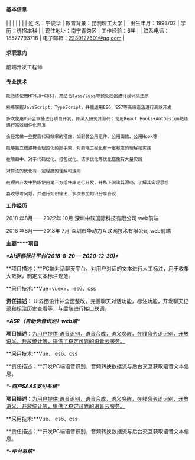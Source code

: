  

#### 基本信息

|                       |                             |
|  | |
| 姓   名：宁俊华       | 教育背景：昆明理工大学      |
| 出生年月：1993/02     | 学历：统招本科              |
| 现住地址：南宁青秀区  | 工作经验：6年               |
| 联系电话：18577793718 | 电子邮箱：2239127601@qq.com |

#### 求职意向

前端开发工程师            

#### 专业技术

```
能熟练使用HTML5+CSS3，并结合Sass/Less等预处理器进行设计稿还原

熟练掌握JavaScript，TypeScript，并能运用ES6，ES7等高级语法进行高效开发

多次使用Vue全家桶进行项目开发，并深入研究其源码；使用React Hooks+AntDesign熟练进行高效组件化开发

会经常做一些提高代码效率的措施，如封装公用组件、公用函数、公用Hook等

能够独立搭建符合规范化的脚手架，对前端工程化有一定程度的理解和实践

在项目中，对于代码优化、打包优化、请求优化等优化措施有大量实践

对算法的优化有一定程度的理解和运用

在项目开发中熟练使用第三方组件库进行开发，并私下阅读其源码，了解其实现思想

喜欢思考问题，并进行知识输出，多次参加知识分享会议
```



**工作经历**

2018 年8月——2022年 10月  深圳中软国际科技有限公司       web前端

2016 年8月——2018年 7月  深圳市华动力互联网技术有限公司    web前端    

**主要****项目**

***\*AI语音标注平台(2018-8-20 — 2020-12-30)\****

**项目描述：**PC端对话聊天平台。对用户对话的文本进行人工标注，用于收集大数据，制定文本标注规范。

**采用技术:**Vue+vuex+、 es6、css

 

**责任描述：** UI界面设计并全面整改，完善聊天对话功能，标注功能，开发聊天记录和标注历史查看等，与后端进行接口联调。

***\*ASR（自动语音识别）web端\****

**项目描述：**[为用户提供:语音识别，语音合成，语义唤醒，在线命令词识别，开放语义，开放统计等，提供了稳定可靠的语音云服务。](http://www.baidu.com/baidu.php?url=0f00000uEDLSpLgiCB3pEUGOxuwFH4J9IsmDQ7hr3rs2ZmusOpUhO0J5JtpaVC0KqQZ89Pd9bcUVzLf3cdfHEl3N6unfLP_L2SBAWR66-95EhipJjHoGQC7aiVltrOq61604HLP0xqTDUjIgstFsw4b0DWrTlWHo3eCnsxxWoS5akN_uIcerw0laE4zQIwzZ3YkJuYFs9AlKC60RwD5vkdDkOebL.7R_NR2Ar5Od663rj6t8WgCswTbDpuECxahrjlZ59HTSA61fXlQEjRkxIuyGyAp7WWkzTIl6.U1Yk0ZDqmgPz0ZKGm1Ys0ZK1pyI85yN-uhn4rj9brjRsPh7-njfsPWcLryDYrH9WnAcdnymk0ZfqmgPz0A-V5HDdn1f0u1dEugK1nfKdpHdBmy-bIfKspyfqP0KWpyfqrHn0UgfqrjR4r7tknjDLg1csPWFxnW0dnNtknjD4g1nvnjD0pvbqn0KzIjYLrjR0mhbqnHR3g1csP7tznHIxPH010AdW5HnsnHfkPHD3P1wxnH63nWcLrj0vP-tkrjRzn1DsP16LndtznjRkg1Dsnj7xn0KkTA-b5H00TyPGujYs0ZFMIA7M5H00mycqn7ts0ANzu1Ys0ZKs5H00UMus5H08nj0snj0snj00Ugws5H00uAwETjYs0ZFJ5H00uANv5gKW0AuY5H00TA6qn0KET1Ys0AFL5HDs0A4Y5H00TLCq0A71gv-bm1dsTzdMXh410A-bm1dcHbc0IA7zuvNY5Hm1g1KxnHRs0ZwdT1YknH6dnWnsrHTvnHT4PWR3njTznsKzug7Y5HDvnHfLP1fYrjbzPjm0Tv-b5yR3PWTYP1Dknj0srjb3uHm0mLPV5HF7fWnznYP7PW-anYmkPRm0mynqnfKsUWYs0Z7VIjYs0Z7VT1Ys0ZGY5H00UyPxuMFEUHYsg1Kxn7tsg1Kxn0Kbmy4dmhNxTAk9Uh-bT1Ysg1Kxn7tsg1Kxn0Ksmgwxuhk9u1Ys0AwWpyfqnH0Ln1TYnH6zP0K-IA-b5iYk0A71TAPW5H00IgKGUhPW5H00Tydh5H00uhPdIjYs0A-1mvsqn0KlTAkdT1Ys0A7buhk9u1Yk0Akhm1Ys0AwWmvfq0Zwzmyw-5HTdnjcsnsKBuA-b5R7An1T1rHw7nbDdPWK7nHKKP1mYPH7KPRRkPDnYwW030AqW5HD0mMfqn0KEmgwL5H00ULfqn0KETMKY5H0WnanWnansc10Wna3snj0snj0WnanWnanVc108nj0snj0sc1D8nj0snj0s0Z91IZRqP1R4njfzPsKkgLmqna3dn-tsQW0sg108njKxna3sP-tsQWDsg108nW9xnH0sQW0sg100mMPxTZFEuA-b5H00pgPxmLK95H00mL0qn0KWThnqrjR3P6&xst=mWdKwWnLn1bYwHFKPHmswHDsfHTvPjRkfHN7nHwjPDmsr0715HDvP1fvPjnkrjTLP1fknjR3nWT3g1Ddn1wxn07L5y71T67k5y71T67d5HTdrH0YnWTKIjYkPWDYP1TYPj640ydk5H0an0cV0yPC5yuWgLKW0HnznWmLnjbsPj6&word=&ck=3120.29.7700.0.0.687.384.0&shh=www.baidu.com&sht=baidu&wd=&bc=110101&us=3.4808.3.0.2.850.0.0)

**采用技术:**Vue、 es6、css

**责任描述：**开发PC端语音识别，音频转换数据流与后台交互获取语音文本信息。

***\*-商户SAAS支付系统\****

**项目描述：**[为用户提供:语音识别，语音合成，语义唤醒，在线命令词识别，开放语义，开放统计等，提供了稳定可靠的语音云服务。](http://www.baidu.com/baidu.php?url=0f00000uEDLSpLgiCB3pEUGOxuwFH4J9IsmDQ7hr3rs2ZmusOpUhO0J5JtpaVC0KqQZ89Pd9bcUVzLf3cdfHEl3N6unfLP_L2SBAWR66-95EhipJjHoGQC7aiVltrOq61604HLP0xqTDUjIgstFsw4b0DWrTlWHo3eCnsxxWoS5akN_uIcerw0laE4zQIwzZ3YkJuYFs9AlKC60RwD5vkdDkOebL.7R_NR2Ar5Od663rj6t8WgCswTbDpuECxahrjlZ59HTSA61fXlQEjRkxIuyGyAp7WWkzTIl6.U1Yk0ZDqmgPz0ZKGm1Ys0ZK1pyI85yN-uhn4rj9brjRsPh7-njfsPWcLryDYrH9WnAcdnymk0ZfqmgPz0A-V5HDdn1f0u1dEugK1nfKdpHdBmy-bIfKspyfqP0KWpyfqrHn0UgfqrjR4r7tknjDLg1csPWFxnW0dnNtknjD4g1nvnjD0pvbqn0KzIjYLrjR0mhbqnHR3g1csP7tznHIxPH010AdW5HnsnHfkPHD3P1wxnH63nWcLrj0vP-tkrjRzn1DsP16LndtznjRkg1Dsnj7xn0KkTA-b5H00TyPGujYs0ZFMIA7M5H00mycqn7ts0ANzu1Ys0ZKs5H00UMus5H08nj0snj0snj00Ugws5H00uAwETjYs0ZFJ5H00uANv5gKW0AuY5H00TA6qn0KET1Ys0AFL5HDs0A4Y5H00TLCq0A71gv-bm1dsTzdMXh410A-bm1dcHbc0IA7zuvNY5Hm1g1KxnHRs0ZwdT1YknH6dnWnsrHTvnHT4PWR3njTznsKzug7Y5HDvnHfLP1fYrjbzPjm0Tv-b5yR3PWTYP1Dknj0srjb3uHm0mLPV5HF7fWnznYP7PW-anYmkPRm0mynqnfKsUWYs0Z7VIjYs0Z7VT1Ys0ZGY5H00UyPxuMFEUHYsg1Kxn7tsg1Kxn0Kbmy4dmhNxTAk9Uh-bT1Ysg1Kxn7tsg1Kxn0Ksmgwxuhk9u1Ys0AwWpyfqnH0Ln1TYnH6zP0K-IA-b5iYk0A71TAPW5H00IgKGUhPW5H00Tydh5H00uhPdIjYs0A-1mvsqn0KlTAkdT1Ys0A7buhk9u1Yk0Akhm1Ys0AwWmvfq0Zwzmyw-5HTdnjcsnsKBuA-b5R7An1T1rHw7nbDdPWK7nHKKP1mYPH7KPRRkPDnYwW030AqW5HD0mMfqn0KEmgwL5H00ULfqn0KETMKY5H0WnanWnansc10Wna3snj0snj0WnanWnanVc108nj0snj0sc1D8nj0snj0s0Z91IZRqP1R4njfzPsKkgLmqna3dn-tsQW0sg108njKxna3sP-tsQWDsg108nW9xnH0sQW0sg100mMPxTZFEuA-b5H00pgPxmLK95H00mL0qn0KWThnqrjR3P6&xst=mWdKwWnLn1bYwHFKPHmswHDsfHTvPjRkfHN7nHwjPDmsr0715HDvP1fvPjnkrjTLP1fknjR3nWT3g1Ddn1wxn07L5y71T67k5y71T67d5HTdrH0YnWTKIjYkPWDYP1TYPj640ydk5H0an0cV0yPC5yuWgLKW0HnznWmLnjbsPj6&word=&ck=3120.29.7700.0.0.687.384.0&shh=www.baidu.com&sht=baidu&wd=&bc=110101&us=3.4808.3.0.2.850.0.0)

**采用技术:**Vue、 es6、css

**责任描述：**开发PC端语音识别，音频转换数据流与后台交互获取语音文本信息。

 

***\*-中台系统\****
